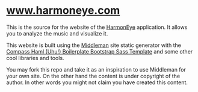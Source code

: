 www.harmoneye.com
=================

This is the source for the website of the [HarmonEye](http://www.harmoneye.com/) application. It allows you to analyze the music and visualize it.

This website is built using the [Middleman](http://middlemanapp.com/) site static generator with the [Compass Haml (Uhu!) Boilerplate Bootstrap Sass Template](https://github.com/theblacksmith/chubbs)  and some other cool libraries and tools.

You may fork this repo and take it as an inspiration to use Middleman for your own site. On the other hand the content is under copyright of the author. In other words you might not claim you have created this content.
